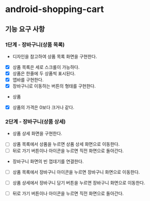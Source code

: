 # android-shopping-cart

## 기능 요구 사항

### 1단계 - 장바구니(상품 목록)
- 디자인을 참고하여 상품 목록 화면을 구현한다.
- [x] 상품 목록은 세로 스크롤이 가능하다.
- [x] 상품은 한줄에 두 상품씩 표시된다.
- [x] 앱바를 구현한다.
- [x] 장바구니로 이동하는 버튼의 형태를 구현한다.

- 상품
- [x] 상품의 가격은 0보다 크거나 같다.

### 2단계 - 장바구니(상품 상세)
- 상품 상세 화면을 구현한다.
- [ ] 상품 목록에서 상품을 누르면 상품 상세 화면으로 이동한다.
- [ ] 뒤로 가기 버튼이나 아이콘을 누르면 직전 화면으로 돌아간다.

- 장바구니 화면의 빈 껍데기를 연결한다.
- [ ] 상품 목록에서 장바구니 아이콘을 누르면 장바구니 화면으로 이동한다.
- [ ] 상품 상세에서 장바구니 담기 버튼을 누르면 장바구니 화면으로 이동한다.
- [ ] 뒤로 가기 버튼이나 아이콘을 누르면 직전 화면으로 돌아간다.

